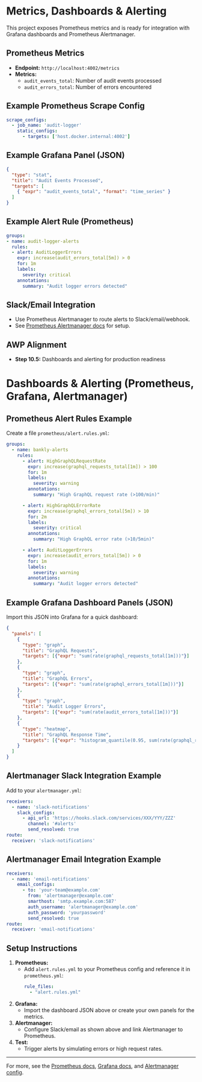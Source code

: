 # Metrics, Dashboards & Alerting

This project exposes Prometheus metrics and is ready for integration with Grafana dashboards and Prometheus Alertmanager.

## Prometheus Metrics
- **Endpoint:** `http://localhost:4002/metrics`
- **Metrics:**
  - `audit_events_total`: Number of audit events processed
  - `audit_errors_total`: Number of errors encountered

## Example Prometheus Scrape Config
```yaml
scrape_configs:
  - job_name: 'audit-logger'
    static_configs:
      - targets: ['host.docker.internal:4002']
```

## Example Grafana Panel (JSON)
```json
{
  "type": "stat",
  "title": "Audit Events Processed",
  "targets": [
    { "expr": "audit_events_total", "format": "time_series" }
  ]
}
```

## Example Alert Rule (Prometheus)
```yaml
groups:
- name: audit-logger-alerts
  rules:
  - alert: AuditLoggerErrors
    expr: increase(audit_errors_total[5m]) > 0
    for: 1m
    labels:
      severity: critical
    annotations:
      summary: "Audit logger errors detected"
```

## Slack/Email Integration
- Use Prometheus Alertmanager to route alerts to Slack/email/webhook.
- See [Prometheus Alertmanager docs](https://prometheus.io/docs/alerting/latest/alertmanager/) for setup.

## AWP Alignment
- **Step 10.5:** Dashboards and alerting for production readiness

# Dashboards & Alerting (Prometheus, Grafana, Alertmanager)

## Prometheus Alert Rules Example

Create a file `prometheus/alert.rules.yml`:

```yaml
groups:
  - name: bankly-alerts
    rules:
      - alert: HighGraphQLRequestRate
        expr: increase(graphql_requests_total[1m]) > 100
        for: 1m
        labels:
          severity: warning
        annotations:
          summary: "High GraphQL request rate (>100/min)"

      - alert: HighGraphQLErrorRate
        expr: increase(graphql_errors_total[5m]) > 10
        for: 2m
        labels:
          severity: critical
        annotations:
          summary: "High GraphQL error rate (>10/5min)"

      - alert: AuditLoggerErrors
        expr: increase(audit_errors_total[5m]) > 0
        for: 1m
        labels:
          severity: warning
        annotations:
          summary: "Audit logger errors detected"
```

## Example Grafana Dashboard Panels (JSON)

Import this JSON into Grafana for a quick dashboard:

```json
{
  "panels": [
    {
      "type": "graph",
      "title": "GraphQL Requests",
      "targets": [{"expr": "sum(rate(graphql_requests_total[1m]))"}]
    },
    {
      "type": "graph",
      "title": "GraphQL Errors",
      "targets": [{"expr": "sum(rate(graphql_errors_total[1m]))"}]
    },
    {
      "type": "graph",
      "title": "Audit Logger Errors",
      "targets": [{"expr": "sum(rate(audit_errors_total[1m]))"}]
    },
    {
      "type": "heatmap",
      "title": "GraphQL Response Time",
      "targets": [{"expr": "histogram_quantile(0.95, sum(rate(graphql_response_time_seconds_bucket[5m])) by (le))"}]
    }
  ]
}
```

## Alertmanager Slack Integration Example

Add to your `alertmanager.yml`:

```yaml
receivers:
  - name: 'slack-notifications'
    slack_configs:
      - api_url: 'https://hooks.slack.com/services/XXX/YYY/ZZZ'
        channel: '#alerts'
        send_resolved: true
route:
  receiver: 'slack-notifications'
```

## Alertmanager Email Integration Example

```yaml
receivers:
  - name: 'email-notifications'
    email_configs:
      - to: 'your-team@example.com'
        from: 'alertmanager@example.com'
        smarthost: 'smtp.example.com:587'
        auth_username: 'alertmanager@example.com'
        auth_password: 'yourpassword'
        send_resolved: true
route:
  receiver: 'email-notifications'
```

## Setup Instructions

1. **Prometheus:**
   - Add `alert.rules.yml` to your Prometheus config and reference it in `prometheus.yml`:
     ```yaml
     rule_files:
       - "alert.rules.yml"
     ```
2. **Grafana:**
   - Import the dashboard JSON above or create your own panels for the metrics.
3. **Alertmanager:**
   - Configure Slack/email as shown above and link Alertmanager to Prometheus.
4. **Test:**
   - Trigger alerts by simulating errors or high request rates.

---

For more, see the [Prometheus docs](https://prometheus.io/docs/alerting/latest/alertmanager/), [Grafana docs](https://grafana.com/docs/), and [Alertmanager config](https://prometheus.io/docs/alerting/latest/configuration/).
